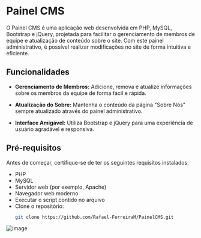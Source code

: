 # Painel CMS

O Painel CMS é uma aplicação web desenvolvida em PHP, MySQL, Bootstrap e jQuery, projetada para facilitar o gerenciamento de membros de equipe e atualização de conteúdo sobre o site. Com este painel administrativo, é possível realizar modificações no site de forma intuitiva e eficiente.

## Funcionalidades

- **Gerenciamento de Membros:** Adicione, remova e atualize informações sobre os membros da equipe de forma fácil e rápida.

- **Atualização do Sobre:** Mantenha o conteúdo da página "Sobre Nós" sempre atualizado através do painel administrativo.

- **Interface Amigável:** Utiliza Bootstrap e jQuery para uma experiência de usuário agradável e responsiva.

## Pré-requisitos

Antes de começar, certifique-se de ter os seguintes requisitos instalados:

- PHP
- MySQL
- Servidor web (por exemplo, Apache)
- Navegador web moderno
- Executar o script contido no arquivo
- Clone o repositório:
   ```bash
   git clone https://github.com/Rafael-FerreiraM/PainelCMS.git
  
   
![image](https://github.com/Rafael-FerreiraM/Desafio-Programa-Best-Minds-2024-/assets/101290871/0bab4cc6-411a-4151-8b4d-9d60fa339d90)

